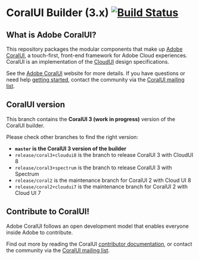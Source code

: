# CoralUI Builder (3.x) [![Build Status](https://jenkins-coral.bsl.eur.adobe.com/job/Build_Coral_coralui3-artifactory+default/badge/icon)](https://jenkins-coral.bsl.eur.adobe.com/job/Build_Coral_coralui3-artifactory+default/)

## What is Adobe CoralUI?
This repository packages the modular components that make up [Adobe CoralUI][1], a touch-first, front-end framework
for Adobe Cloud experiences.  CoralUI is an implementation of
the [CloudUI][2] design specifications.

See the [Adobe CoralUI][1] website for more details.  If you have questions or
need help [getting started][5], contact the community via the [CoralUI mailing list][3].

## CoralUI version
This branch contains the **CoralUI 3 (work in progress)** version of the CoralUI builder.

Please check other branches to find the right version:

* **```master``` is the CoralUI 3 version of the builder**
* ```release/coral3+cloudui8``` is the branch to release CoralUI 3 with CloudUI 8
* ```release/coral3+spectrum``` is the branch to release CoralUI 3 with Spectrum
* ```release/coral2``` is the maintenance branch for CoralUI 2 with Cloud UI 8
* ```release/coral2+cloudui7``` is the maintenance branch for CoralUI 2 with Cloud UI 7


## Contribute to CoralUI!

Adobe CoralUI follows an open development model that enables everyone inside
Adobe to contribute.

Find out more by reading the CoralUI [contributor documentation][4], or contact the
community via the [CoralUI mailing list][3].

[1]: http://coralui.corp.adobe.com
[2]: https://wiki.corp.adobe.com/display/CloudUI/Component+Library
[3]: mailto:coralui@adobe.com
[4]: https://wiki.corp.adobe.com/display/CUI/CoralUI+Home
[5]: http://coralui.corp.adobe.com/getting-started/
